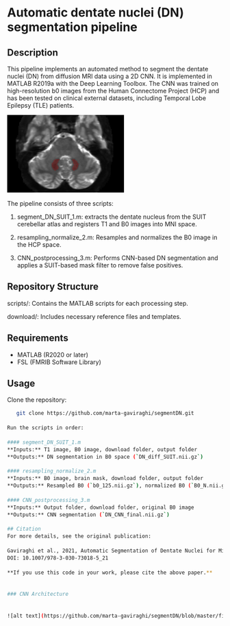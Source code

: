# Automatic dentate nuclei (DN) segmentation pipeline

## Description
This pipeline implements an automated method to segment the dentate nuclei (DN) from diffusion MRI data using a 2D CNN. It is implemented in MATLAB R2019a with the Deep Learning Toolbox.
The CNN was trained on high-resolution b0 images from the Human Connectome Project (HCP) and has been tested on clinical external datasets, including Temporal Lobe Epilepsy (TLE) patients.

![alt text](https://github.com/marta-gaviraghi/segmentDN/blob/master/figure/CNN_cap4_ok.png)

The pipeline consists of three scripts:

1) segment_DN_SUIT_1.m: extracts the dentate nucleus from the SUIT cerebellar atlas and registers T1 and B0 images into MNI space.

2) resampling_normalize_2.m: Resamples and normalizes the B0 image in the HCP space.

3) CNN_postprocessing_3.m: Performs CNN-based DN segmentation and applies a SUIT-based mask filter to remove false positives.

## Repository Structure
scripts/: Contains the MATLAB scripts for each processing step.

download/: Includes necessary reference files and templates.

## Requirements
- MATLAB (R2020 or later)
- FSL (FMRIB Software Library)

## Usage
Clone the repository:
   ```bash
      git clone https://github.com/marta-gaviraghi/segmentDN.git

Run the scripts in order:

#### segment_DN_SUIT_1.m
**Inputs:** T1 image, B0 image, download folder, output folder  
**Outputs:** DN segmentation in B0 space (`DN_diff_SUIT.nii.gz`)  

#### resampling_normalize_2.m
**Inputs:** B0 image, brain mask, download folder, output folder  
**Outputs:** Resampled B0 (`b0_125.nii.gz`), normalized B0 (`B0_N.nii.gz`)  

#### CNN_postprocessing_3.m
**Inputs:** Output folder, download folder, original B0 image  
**Outputs:** CNN segmentation (`DN_CNN_final.nii.gz`)

## Citation
For more details, see the original publication:  

Gaviraghi et al., 2021, Automatic Segmentation of Dentate Nuclei for Microstructure Assessment: Example of Application to Temporal Lobe Epilepsy Patients
DOI: 10.1007/978-3-030-73018-5_21

**If you use this code in your work, please cite the above paper.**


### CNN Architecture


![alt text](https://github.com/marta-gaviraghi/segmentDN/blob/master/figure/Figure_1.bmp)
